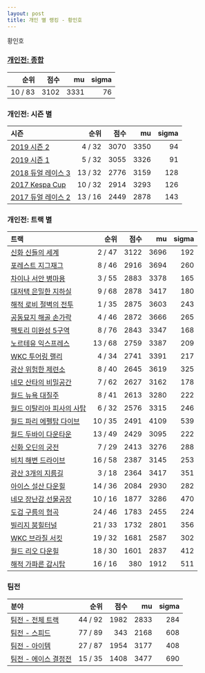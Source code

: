 ```yaml
---
layout: post
title: 개인 별 랭킹 - 황인호
---
```


황인호

### [개인전: 종합](../singles-full)

| 순위 | 점수 | mu | sigma |
|---:|---:|---:|---:|
| 10 / 83 | 3102 | 3331 | 76 |

### 개인전: 시즌 별

| 시즌 | 순위 | 점수 | mu | sigma |
|:---|---:|---:|---:|---:|
| [2019 시즌 2](../singles-s2019_2) | 4 / 32 | 3070 | 3350 | 94 |
| [2019 시즌 1](../singles-s2019_1) | 5 / 32 | 3055 | 3326 | 91 |
| [2018 듀얼 레이스 3](../singles-s2018_1) | 13 / 32 | 2776 | 3159 | 128 |
| [2017 Kespa Cup](../singles-s2017_2) | 10 / 32 | 2914 | 3293 | 126 |
| [2017 듀얼 레이스 2](../singles-s2017_1) | 13 / 16 | 2449 | 2878 | 143 |

### 개인전: 트랙 별

| 트랙 | 순위 | 점수 | mu | sigma |
|:---|---:|---:|---:|---:|
| [신화 신들의 세계](../shinsegye) | 2 / 47 | 3122 | 3696 | 192 |
| [포레스트 지그재그](../zigzag) | 8 / 46 | 2916 | 3694 | 260 |
| [차이나 서안 병마용](../byeongma) | 3 / 55 | 2883 | 3378 | 165 |
| [대저택 은밀한 지하실](../jeotaek) | 9 / 68 | 2878 | 3417 | 180 |
| [해적 로비 절벽의 전투](../lobby) | 1 / 35 | 2875 | 3603 | 243 |
| [공동묘지 해골 손가락](../haeson) | 4 / 46 | 2872 | 3666 | 265 |
| [팩토리 미완성 5구역](../district5) | 8 / 76 | 2843 | 3347 | 168 |
| [노르테유 익스프레스](../noex) | 13 / 68 | 2759 | 3387 | 209 |
| [WKC 투어링 랠리](../rally) | 4 / 34 | 2741 | 3391 | 217 |
| [광산 위험한 제련소](../jeryeonso) | 8 / 40 | 2645 | 3619 | 325 |
| [네모 산타의 비밀공간](../santa) | 7 / 62 | 2627 | 3162 | 178 |
| [월드 뉴욕 대질주](../newyork) | 8 / 41 | 2613 | 3280 | 222 |
| [월드 이탈리아 피사의 사탑](../pizza) | 6 / 32 | 2576 | 3315 | 246 |
| [월드 파리 에펠탑 다이브](../eifel) | 10 / 35 | 2491 | 4109 | 539 |
| [월드 두바이 다운타운](../dubai) | 13 / 49 | 2429 | 3095 | 222 |
| [신화 오딘의 궁전](../odin) | 7 / 29 | 2413 | 3276 | 288 |
| [비치 해변 드라이브](../haebyun) | 16 / 58 | 2387 | 3145 | 253 |
| [광산 3개의 지름길](../gwangsamji) | 3 / 18 | 2364 | 3417 | 351 |
| [아이스 설산 다운힐](../seolsan) | 14 / 36 | 2084 | 2930 | 282 |
| [네모 장난감 선물공장](../present) | 10 / 16 | 1877 | 3286 | 470 |
| [도검 구름의 협곡](../hyupgog) | 24 / 46 | 1783 | 2455 | 224 |
| [빌리지 붐힐터널](../boomhill) | 21 / 33 | 1732 | 2801 | 356 |
| [WKC 브라질 서킷](../brazil) | 19 / 32 | 1681 | 2587 | 302 |
| [월드 리오 다운힐](../rio) | 18 / 30 | 1601 | 2837 | 412 |
| [해적 가파른 감시탑](../gamshi) | 16 / 16 | 380 | 1912 | 511 |

### 팀전

| 분야 | 순위 | 점수 | mu | sigma |
|:---|---:|---:|---:|---:|
| [팀전 - 전체 트랙](../team-full) | 44 / 92 | 1982 | 2833 | 284 |
| [팀전 - 스피드](../team-speed) | 77 / 89 | 343 | 2168 | 608 |
| [팀전 - 아이템](../team-item) | 27 / 87 | 1954 | 3177 | 408 |
| [팀전 - 에이스 결정전](../team-ace) | 15 / 35 | 1408 | 3477 | 690 |
